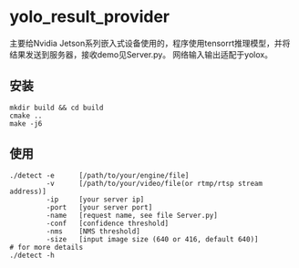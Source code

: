 # yolo_result_provider

主要给Nvidia Jetson系列嵌入式设备使用的，程序使用tensorrt推理模型，并将结果发送到服务器，接收demo见Server.py。
网络输入输出适配于yolox。

## 安装
```
mkdir build && cd build
cmake ..
make -j6
```

## 使用
```
./detect -e      [/path/to/your/engine/file]
         -v      [/path/to/your/video/file(or rtmp/rtsp stream address)]
         -ip     [your server ip]
         -port   [your server port]
         -name   [request name, see file Server.py]
         -conf   [confidence threshold]
         -nms    [NMS threshold]
         -size   [input image size (640 or 416, default 640)]
# for more details
./detect -h
```

